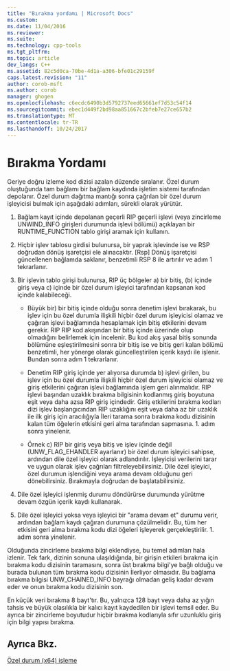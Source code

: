```yaml
---
title: "Bırakma yordamı | Microsoft Docs"
ms.custom: 
ms.date: 11/04/2016
ms.reviewer: 
ms.suite: 
ms.technology: cpp-tools
ms.tgt_pltfrm: 
ms.topic: article
dev_langs: C++
ms.assetid: 82c5d0ca-70be-4d1a-a306-bfe01c29159f
caps.latest.revision: "11"
author: corob-msft
ms.author: corob
manager: ghogen
ms.openlocfilehash: c6ecdc6490b3d5792737eed65661ef7d53c54f14
ms.sourcegitcommit: ebec1d449f2bd98aa851667c2bfeb7e27ce657b2
ms.translationtype: MT
ms.contentlocale: tr-TR
ms.lasthandoff: 10/24/2017
---
```

# <a name="unwind-procedure"></a>Bırakma Yordamı
Geriye doğru izleme kod dizisi azalan düzende sıralanır. Özel durum oluştuğunda tam bağlamı bir bağlam kaydında işletim sistemi tarafından depolanır. Özel durum dağıtma mantığı sonra çağrılan bir özel durum işleyicisi bulmak için aşağıdaki adımları, sürekli olarak yürütür.  
  
1.  Bağlam kayıt içinde depolanan geçerli RIP geçerli işlevi (veya zincirleme UNWIND_INFO girişleri durumunda işlevi bölümü) açıklayan bir RUNTIME_FUNCTION tablo girişi aramak için kullanın.  
  
2.  Hiçbir işlev tablosu girdisi bulunursa, bir yaprak işlevinde ise ve RSP doğrudan dönüş işaretçisi ele alınacaktır. [Rsp] Dönüş işaretçisi güncellenen bağlamda saklanır, benzetimli RSP 8 ile artırılır ve adım 1 tekrarlanır.  
  
3.  Bir işlevin tablo girişi bulunursa, RIP üç bölgeler a) bir bitiş, (b) içinde giriş veya c) içinde bir özel durum işleyici tarafından kapsanan kod içinde kalabileceği.  
  
    -   Büyük bir) bir bitiş içinde olduğu sonra denetim işlevi bırakarak, bu işlev için bu özel durumla ilişkili hiçbir özel durum işleyicisi olamaz ve çağıran işlevi bağlamında hesaplamak için bitiş etkilerini devam gerekir. RIP RIP kod akışından bir bitiş içinde üzerinde olup olmadığını belirlemek için incelenir. Bu kod akış yasal bitiş sonunda bölümüne eşleştirilmesini sonra bir bitiş ise ve bitiş geri kalan bölümü benzetimli, her yönerge olarak güncelleştirilen içerik kaydı ile işlenir. Bundan sonra adım 1 tekrarlanır.  
  
    -   Denetim RIP giriş içinde yer alıyorsa durumda b) işlevi girilen, bu işlev için bu özel durumla ilişkili hiçbir özel durum işleyicisi olamaz ve giriş etkilerini çağıran işlevi bağlamında işlem geri alınmalıdır. RIP işlevi başından uzaklık bırakma bilgisinin kodlanmış giriş boyutuna eşit veya daha azsa RIP giriş içindedir. Giriş etkilerini bırakma kodları dizi işlev başlangıcından RIP uzaklığını eşit veya daha az bir uzaklık ile ilk giriş için aracılığıyla İleri tarama sonra bırakma kodu dizisinin kalan tüm öğelerin etkisini geri alma tarafından sapmasına. 1. adım sonra yinelenir.  
  
    -   Örnek c) RIP bir giriş veya bitiş ve işlev içinde değil (UNW_FLAG_EHANDLER ayarlanır) bir özel durum işleyici sahipse, ardından dile özel işleyici olarak adlandırılır. İşleyicisi verilerini tarar ve uygun olarak işlev çağrıları filtreleyebilirsiniz. Dile özel işleyici, özel durumun işlendiğini veya arama devam olduğunu geri dönebilirsiniz. Bırakmayla doğrudan de başlatabilirsiniz.  
  
4.  Dile özel işleyici işlenmiş durumu döndürürse durumunda yürütme devam özgün içerik kaydı kullanarak.  
  
5.  Dile özel işleyici yoksa veya işleyici bir "arama devam et" durumu verir, ardından bağlam kaydı çağıran durumuna çözülmelidir. Bu, tüm her etkisini geri alma bırakma kodu dizi öğeleri işleyerek gerçekleştirilir. 1. adım sonra yinelenir.  
  
 Olduğunda zincirleme bırakma bilgi eklendiyse, bu temel adımları hala izlenir. Tek fark, dizinin sonuna ulaşıldığında, bir girişin etkileri bırakma için bırakma kodu dizisinin taramasını, sonra üst bırakma bilgi'ye bağlı olduğu ve burada bulunan tüm bırakma kodu dizisinin İlerliyor olmasıdır. Bu bağlama bırakma bilgisi UNW_CHAINED_INFO bayrağı olmadan geliş kadar devam eder ve onun bırakma kodu dizisinin son.  
  
 En küçük veri bırakma 8 bayt'tır. Bu, yalnızca 128 bayt veya daha az yığın tahsis ve büyük olasılıkla bir kalıcı kayıt kaydedilen bir işlevi temsil eder. Bu ayrıca bir zincirleme boyutudur hiçbir bırakma kodlarıyla sıfır uzunluklu giriş için bilgi yapısı bırakma.  
  
## <a name="see-also"></a>Ayrıca Bkz.  
 [Özel durum (x64) işleme](../build/exception-handling-x64.md)